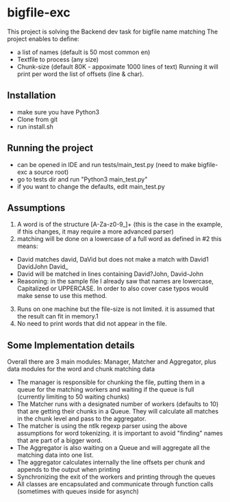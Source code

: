 # bigfile-exc
This project is solving the Backend dev task for bigfile name matching
The project enables to define:
- a list of names (default is 50 most common en)
- Textfile to process (any size)
- Chunk-size (default 80K - appoximate 1000 lines of text)
Running it will print per word the list of offsets (line & char).

## Installation
- make sure you have Python3
- Clone from git
- run install.sh

## Running the project
- can be opened in IDE and run tests/main_test.py (need to make bigfile-exc a source root)
- go to tests dir and run "Python3 main_test.py"
- if you want to change the defaults, edit main_test.py

## Assumptions
1. A word is of the structure [A-Za-z0-9_]+ (this is the case in the example, if this changes, it may require a more advanced parser)
2. matching will be done on a lowercase of a full word as defined in #2 this means:
- David matches david, DaVid but does not make a match with David1 DavidJohn David_
- David will be matched in lines containing David?John, David-John
- Reasoning: in the sample file I already saw that names are lowercase, Capitalized or UPPERCASE. In order to also cover case typos would make sense to use this method.
3. Runs on one machine but the file-size is not limited. it is assumed that the result can fit in memory.1
4. No need to print words that did not appear in the file.

## Some Implementation details
Overall there are 3 main modules: Manager, Matcher and Aggregator, plus data modules for the word and chunk matching data
- The manager is responsible for chunking the file, putting them in a queue for the matching workers and waiting if the queue is full (currently limiting to 50 waiting chunks)
- The Matcher runs with a designated number of workers (defaults to 10) that are getting their chunks in a Queue. They will calculate all matches in the chunk level and pass to the aggregator.
- The matcher is using the ntlk regexp parser using the above assumptions for word tokenizing. it is important to avoid "finding" names that are part of a bigger word.
- The Aggregator is also waiting on a Queue and will aggregate all the matching data into one list.
- The aggregator calculates internally the line offsets per chunk and appends to the output when printing
- Synchronizing the exit of the workers and printing through the queues
- All classes are encapsulated and communicate through function calls (sometimes with queues inside for asynch)
